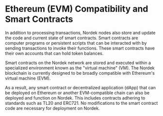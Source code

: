 # Ethereum (EVM) Compatibility and Smart Contracts

In addition to processing transactions, Nordek nodes also store and update the code and current state of smart contracts. Smart contracts are computer programs or persistent scripts that can be interacted with by sending transactions to invoke their functions. These smart contracts have their own accounts that can hold token balances.

Smart contracts on the Nordek network are stored and executed within a specialized environment known as the "virtual machine" (VM). The Nordek blockchain is currently designed to be broadly compatible with Ethereum's virtual machine (EVM).

As a result, any smart contract or decentralized application (dApp) that can be deployed on Ethereum or another EVM-compatible chain can also be deployed and function on Nordek. This includes contracts adhering to standards such as TL20 and ERC721. No modifications to the smart contract code are necessary for deployment on Nordek.
